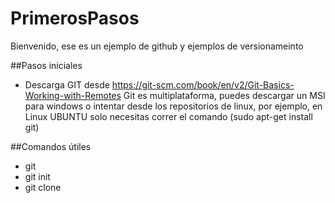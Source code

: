 # PrimerosPasos
Bienvenido, ese es un ejemplo de github y ejemplos de  versionameinto

##Pasos iniciales
* Descarga GIT desde https://git-scm.com/book/en/v2/Git-Basics-Working-with-Remotes
Git es multiplataforma, puedes descargar un MSI para windows o intentar desde los repositorios de linux, por ejemplo, en Linux UBUNTU solo necesitas correr el comando (sudo apt-get install git)


##Comandos útiles 
* git
* git init
* git clone 
